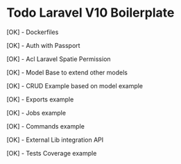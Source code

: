 # Todo Laravel V10 Boilerplate

[OK] - Dockerfiles

[OK] - Auth with Passport

[OK] - Acl Laravel Spatie Permission

[OK] - Model Base to extend other models

[OK] - CRUD Example based on model example

[OK] - Exports example

[OK] - Jobs example

[OK] - Commands example

[OK] - External Lib integration API

[OK] - Tests Coverage example